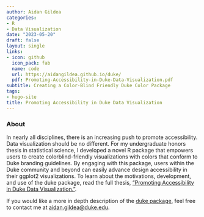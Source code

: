 ```yaml
---
author: Aidan Gildea
categories:
- R
- Data Visualization
date: "2023-05-20"
draft: false
layout: single
links:
- icon: github
  icon_pack: fab
  name: code
  url: https://aidangildea.github.io/duke/
  pdf: Promoting-Accessibility-in-Duke-Data-Visualization.pdf
subtitle: Creating a Color-Blind Friendly Duke Color Package
tags:
- hugo-site
title: Promoting Accessibility in Duke Data Visualization
---
```


### About

In nearly all disciplines, there is an increasing push to promote accessibility. Data visualization should be no different. For my undergraduate honors thesis in statistical science, I developed a novel R package that empowers users to create colorblind-friendly visualizations with colors that conform to Duke branding guidelines. By engaging with this package, users within the Duke community and beyond can easily advance design accessibility in their ggplot2 visualizations. To learn about the motivations, development, and use of the duke package, read the full thesis, [“Promoting Accessibility in Duke Data Visualization.”](https://aidangildea.github.io/dukethesis/).

If you would like a more in depth description of the [duke package](https://aidangildea.github.io/duke/), feel free to contact me at aidan.gildea@duke.edu.

